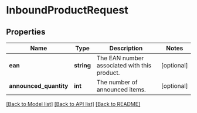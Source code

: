 # InboundProductRequest

## Properties
Name | Type | Description | Notes
------------ | ------------- | ------------- | -------------
**ean** | **string** | The EAN number associated with this product. | [optional] 
**announced_quantity** | **int** | The number of announced items. | [optional] 

[[Back to Model list]](../README.md#documentation-for-models) [[Back to API list]](../README.md#documentation-for-api-endpoints) [[Back to README]](../README.md)


